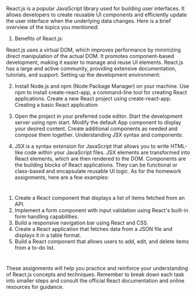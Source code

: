 React.js is a popular JavaScript library used for building user interfaces. It allows developers to create reusable UI components and efficiently update the user interface when the underlying data changes. Here is a brief overview of the topics you mentioned:

1. Benefits of React.js:

React.js uses a virtual DOM, which improves performance by minimizing direct manipulation of the actual DOM.
It promotes component-based development, making it easier to manage and reuse UI elements.
React.js has a large and active community, providing extensive documentation, tutorials, and support.
Setting up the development environment:

2. Install Node.js and npm (Node Package Manager) on your machine.
Use npm to install create-react-app, a command-line tool for creating React applications.
Create a new React project using create-react-app.
Creating a basic React application:

3. Open the project in your preferred code editor.
Start the development server using npm start.
Modify the default App component to display your desired content.
Create additional components as needed and compose them together.
Understanding JSX syntax and components:

4. JSX is a syntax extension for JavaScript that allows you to write HTML-like code within your JavaScript files.
JSX elements are transformed into React elements, which are then rendered to the DOM.
Components are the building blocks of React applications. They can be functional or class-based and encapsulate reusable UI logic.
As for the homework assignments, here are a few examples:
#

1. Create a React component that displays a list of items fetched from an API.
2. Implement a form component with input validation using React's built-in form handling capabilities.
3. Build a responsive navigation bar using React and CSS.
4. Create a React application that fetches data from a JSON file and displays it in a table format.
5. Build a React component that allows users to add, edit, and delete items from a to-do list.

#

 These assignments will help you practice and reinforce your understanding of React.js concepts and techniques. Remember to break down each task into smaller steps and consult the official React documentation and online resources for guidance.
